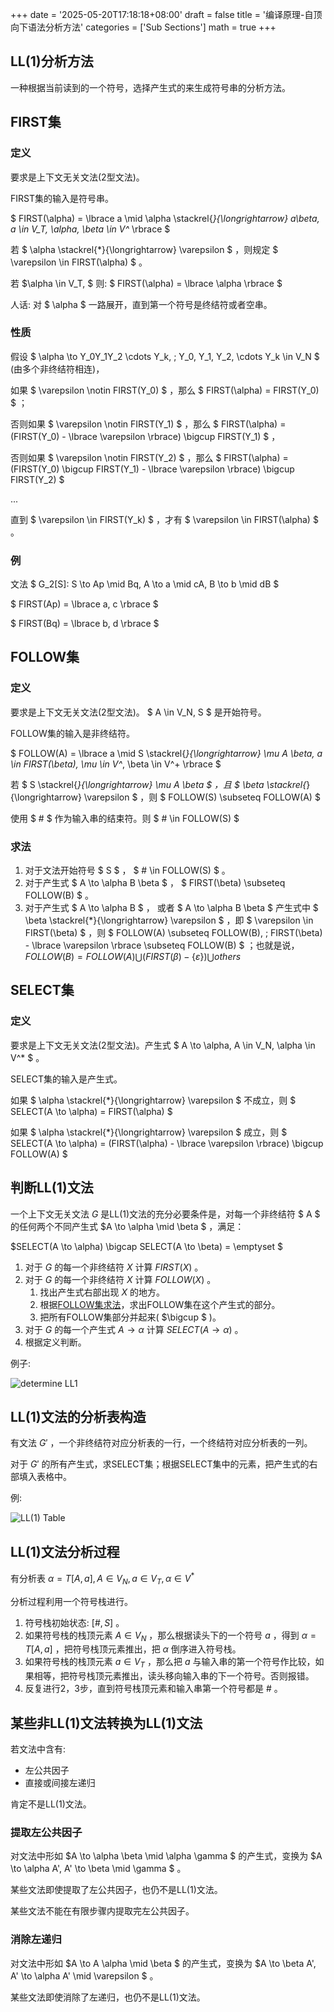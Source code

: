+++
date = '2025-05-20T17:18:18+08:00'
draft = false
title = '编译原理-自顶向下语法分析方法'
categories = ['Sub Sections']
math = true
+++

## LL(1)分析方法
一种根据当前读到的一个符号，选择产生式的来生成符号串的分析方法。

## FIRST集
### 定义
要求是上下文无关文法(2型文法)。

FIRST集的输入是符号串。

$ FIRST(\alpha) = \lbrace a \mid \alpha \stackrel{*}{\longrightarrow} a\beta, a \in V_T, \alpha, \beta \in V^* \rbrace $

若 $ \alpha \stackrel{*}{\longrightarrow} \varepsilon $ ，则规定 $ \varepsilon \in FIRST(\alpha) $ 。

若 $\alpha \in V_T, $ 则: $ FIRST(\alpha) = \lbrace \alpha \rbrace $

人话: 对 $ \alpha $ 一路展开，直到第一个符号是终结符或者空串。

### 性质
假设 $ \alpha \to Y_0Y_1Y_2 \cdots Y_k, \; Y_0, Y_1, Y_2, \cdots Y_k \in V_N $ (由多个非终结符相连)，

如果 $ \varepsilon \notin FIRST(Y_0) $ ，那么 $ FIRST(\alpha) = FIRST(Y_0) $ ；

否则如果 $ \varepsilon \notin FIRST(Y_1) $ ，那么 $ FIRST(\alpha) = (FIRST(Y_0) - \lbrace \varepsilon \rbrace) \bigcup FIRST(Y_1) $ ，

否则如果 $ \varepsilon \notin FIRST(Y_2) $ ，那么 $ FIRST(\alpha) = (FIRST(Y_0) \bigcup FIRST(Y_1) - \lbrace \varepsilon \rbrace) \bigcup FIRST(Y_2) $

...

直到 $ \varepsilon \in FIRST(Y_k) $ ，才有 $ \varepsilon \in FIRST(\alpha) $ 。

### 例
文法 $ G_2[S]: S \to Ap \mid Bq, A \to a \mid cA, B \to b \mid dB $

$ FIRST(Ap) = \lbrace a, c \rbrace $

$ FIRST(Bq) = \lbrace b, d \rbrace $

## FOLLOW集
### 定义
要求是上下文无关文法(2型文法)。 $ A \in V_N, S $ 是开始符号。

FOLLOW集的输入是非终结符。

$ FOLLOW(A) = \lbrace a \mid S \stackrel{*}{\longrightarrow} \mu A \beta, a \in FIRST(\beta), \mu \in V^*, \beta \in V^+ \rbrace $

若 $ S \stackrel{*}{\longrightarrow} \mu A \beta $ ，且 $ \beta \stackrel{*}{\longrightarrow} \varepsilon $ ，则 $ FOLLOW(S) \subseteq FOLLOW(A) $

使用 $ \# $ 作为输入串的结束符。则 $ \# \in FOLLOW(S) $

### 求法
1. 对于文法开始符号 $ S $ ， $ \# \in FOLLOW(S) $ 。
2. 对于产生式 $ A \to \alpha B \beta $ ， $ FIRST(\beta) \subseteq FOLLOW(B) $ 。
3. 对于产生式 $ A \to \alpha B $ ， 或者 $ A \to \alpha B \beta $ 产生式中 $ \beta \stackrel{*}{\longrightarrow} \varepsilon $ ，即 $ \varepsilon \in FIRST(\beta) $ ，则 $ FOLLOW(A) \subseteq FOLLOW(B), \; FIRST(\beta) - \lbrace \varepsilon \rbrace \subseteq FOLLOW(B) $ ；也就是说， $FOLLOW(B) = FOLLOW(A) \bigcup (FIRST(\beta) - \lbrace \varepsilon \rbrace) \bigcup others$

## SELECT集
### 定义
要求是上下文无关文法(2型文法)。产生式 $ A \to \alpha, A \in V_N, \alpha \in V^* $ 。

SELECT集的输入是产生式。

如果 $ \alpha \stackrel{*}{\longrightarrow} \varepsilon $ 不成立，则 $ SELECT(A \to \alpha) = FIRST(\alpha) $

如果 $ \alpha \stackrel{*}{\longrightarrow} \varepsilon $ 成立，则 $ SELECT(A \to \alpha) = (FIRST(\alpha) - \lbrace \varepsilon \rbrace) \bigcup FOLLOW(A) $

## 判断LL(1)文法
一个上下文无关文法 $G$ 是LL(1)文法的充分必要条件是，对每一个非终结符 $ A $ 的任何两个不同产生式 $A \to \alpha \mid \beta $ ，满足：

$SELECT(A \to \alpha) \bigcap SELECT(A \to \beta) = \emptyset $

1. 对于 $G$ 的每一个非终结符 $X$ 计算 $FIRST(X)$ 。
2. 对于 $G$ 的每一个非终结符 $X$ 计算 $FOLLOW(X)$ 。
   1. 找出产生式右部出现 $X$ 的地方。
   2. 根据[FOLLOW集求法](#求法)，求出FOLLOW集在这个产生式的部分。
   3. 把所有FOLLOW集部分并起来( $\bigcup $ )。
3. 对于 $G$ 的每一个产生式 $A \to \alpha$ 计算 $SELECT(A \to \alpha)$ 。
4. 根据定义判断。

例子:

![determine LL1](determine-LL1.png)

## LL(1)文法的分析表构造
有文法 $G'$ ，一个非终结符对应分析表的一行，一个终结符对应分析表的一列。

对于 $G'$ 的所有产生式，求SELECT集；根据SELECT集中的元素，把产生式的右部填入表格中。

例:

![LL(1) Table](LL1-Table.png)

## LL(1)文法分析过程
有分析表 $\alpha = T[A, a], A \in V_N, a \in V_T, \alpha \in V^*$

分析过程利用一个符号栈进行。

1. 符号栈初始状态: $[\#, S]$ 。
2. 如果符号栈的栈顶元素 $A \in V_N$ ，那么根据读头下的一个符号 $a$ ，得到 $\alpha = T[A, a]$ ，把符号栈顶元素推出，把 $\alpha$ 倒序进入符号栈。
3. 如果符号栈的栈顶元素 $a \in V_T$ ，那么把 $a$ 与输入串的第一个符号作比较，如果相等，把符号栈顶元素推出，读头移向输入串的下一个符号。否则报错。
4. 反复进行2，3步，直到符号栈顶元素和输入串第一个符号都是 $\#$ 。

## 某些非LL(1)文法转换为LL(1)文法
若文法中含有:
* 左公共因子
* 直接或间接左递归

肯定不是LL(1)文法。

### 提取左公共因子
对文法中形如 $A \to \alpha \beta \mid \alpha \gamma $ 的产生式，变换为 $A \to \alpha A', A' \to \beta \mid \gamma $ 。

某些文法即使提取了左公共因子，也仍不是LL(1)文法。

某些文法不能在有限步骤内提取完左公共因子。

### 消除左递归
对文法中形如 $A \to A \alpha \mid \beta $ 的产生式，变换为 $A \to \beta A', A' \to \alpha A' \mid \varepsilon $ 。

某些文法即使消除了左递归，也仍不是LL(1)文法。
